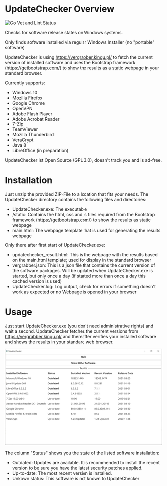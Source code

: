# UpdateChecker Overview

![Go Vet and Lint Status](https://github.com/obsti8383/UpdateChecker/actions/workflows/golang_lint_vet_and_testBuild.yml/badge.svg)


Checks for software release states on Windows systems.

Only finds software installed via regular Windows Installer (no "portable" software)

UpdateChecker is using https://vergrabber.kingu.pl/ to fetch the current version of installed software and uses the Bootstrap framework (https://getbootstrap.com/) to show the results as a static webpage in your standard browser.


Currently supports:
* Windows 10
* Mozilla Firefox
* Google Chrome
* OpenVPN
* Adobe Flash Player
* Adobe Acrobat Reader
* 7-Zip
* TeamViewer
* Mozilla Thunderbird
* VeraCrypt
* Java 8
* LibreOffice (in preparation)


UpdateChecker ist Open Source (GPL 3.0), doesn't track you and is ad-free.

# Installation
Just unzip the provided ZIP-File to a location that fits your needs.
The UpdateChecker directory contains the following files and directories:
* UpdateChecker.exe: The executable
* /static: Contains the html, css and js files required from the Bootstrap framework (https://getbootstrap.com/) to show the results as static webpage
* main.html: The webpage template that is used for generating the results webpage

Only there after first start of UpdateChecker.exe:
* updatechecker_result.html:  This is the webpage with the results based on the main.html template; used for display in the standard browser
* vergrabber.json: This is a json file that contains the current version of the software packages. Will be updated when UpdateChecker.exe is started, but only once a day (if started more than once a day this cached version is used)
* UpdateChecker.log: Log output, check for errors if something doesn't work as expected or no Webpage is opened in your browser

# Usage
Just start UpdateChecker.exe (you don't need administrative rights) and wait a second. UpdateChecker fetches the current versions from https://vergrabber.kingu.pl/ and thereafter verifies your installed software and shows the results in your standard web browser.

![ResultsScreenshot](./graphics/result1.jpg)

The column "Status" shows you the state of the listed software installation:
* Outdated: Updates are available. It is recommended to install the recent version to be sure you have the latest security patches applied.
* Up-to-date: The most recent version is installed.
* Unkown status: This software is not known to UpdateChecker
